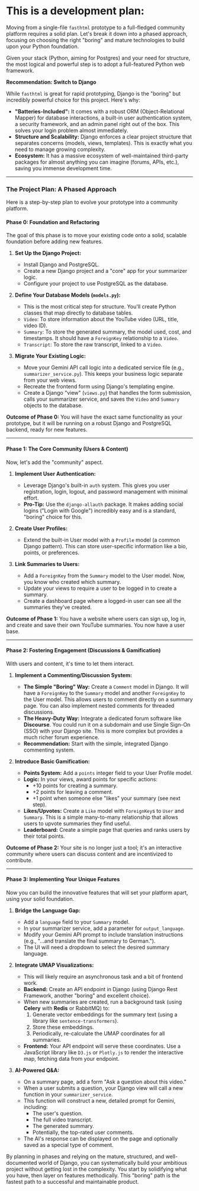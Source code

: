 # This is a development plan:

Moving from a single-file `fasthtml` prototype to a full-fledged community platform requires a solid plan. Let's break it down into a phased approach, focusing on choosing the right "boring" and mature technologies to build upon your Python foundation.

Given your stack (Python, aiming for Postgres) and your need for structure, the most logical and powerful step is to adopt a full-featured Python web framework.

**Recommendation: Switch to Django**

While `fasthtml` is great for rapid prototyping, Django is the "boring" but incredibly powerful choice for this project. Here's why:

*   **"Batteries-Included":** It comes with a robust ORM (Object-Relational Mapper) for database interactions, a built-in user authentication system, a security framework, and an admin panel right out of the box. This solves your login problem almost immediately.
*   **Structure and Scalability:** Django enforces a clear project structure that separates concerns (models, views, templates). This is exactly what you need to manage growing complexity.
*   **Ecosystem:** It has a massive ecosystem of well-maintained third-party packages for almost anything you can imagine (forums, APIs, etc.), saving you immense development time.

---

### **The Project Plan: A Phased Approach**

Here is a step-by-step plan to evolve your prototype into a community platform.

#### **Phase 0: Foundation and Refactoring**

The goal of this phase is to move your existing code onto a solid, scalable foundation before adding new features.

1.  **Set Up the Django Project:**
    *   Install Django and PostgreSQL.
    *   Create a new Django project and a "core" app for your summarizer logic.
    *   Configure your project to use PostgreSQL as the database.

2.  **Define Your Database Models (`models.py`):**
    *   This is the most critical step for structure. You'll create Python classes that map directly to database tables.
    *   `Video`: To store information about the YouTube video (URL, title, video ID).
    *   `Summary`: To store the generated summary, the model used, cost, and timestamps. It should have a `ForeignKey` relationship to a `Video`.
    *   `Transcript`: To store the raw transcript, linked to a `Video`.

3.  **Migrate Your Existing Logic:**
    *   Move your Gemini API call logic into a dedicated service file (e.g., `summarizer_service.py`). This keeps your business logic separate from your web views.
    *   Recreate the frontend form using Django's templating engine.
    *   Create a Django "view" (`views.py`) that handles the form submission, calls your summarizer service, and saves the `Video` and `Summary` objects to the database.

**Outcome of Phase 0:** You will have the exact same functionality as your prototype, but it will be running on a robust Django and PostgreSQL backend, ready for new features.

---

#### **Phase 1: The Core Community (Users & Content)**

Now, let's add the "community" aspect.

1.  **Implement User Authentication:**
    *   Leverage Django's built-in `auth` system. This gives you user registration, login, logout, and password management with minimal effort.
    *   **Pro-Tip:** Use the `django-allauth` package. It makes adding social logins ("Login with Google") incredibly easy and is a standard, "boring" choice for this.

2.  **Create User Profiles:**
    *   Extend the built-in User model with a `Profile` model (a common Django pattern). This can store user-specific information like a bio, points, or preferences.

3.  **Link Summaries to Users:**
    *   Add a `ForeignKey` from the `Summary` model to the User model. Now, you know who created which summary.
    *   Update your views to require a user to be logged in to create a summary.
    *   Create a dashboard page where a logged-in user can see all the summaries they've created.

**Outcome of Phase 1:** You have a website where users can sign up, log in, and create and save their own YouTube summaries. You now have a user base.

---

#### **Phase 2: Fostering Engagement (Discussions & Gamification)**

With users and content, it's time to let them interact.

1.  **Implement a Commenting/Discussion System:**
    *   **The Simple "Boring" Way:** Create a `Comment` model in Django. It will have a `ForeignKey` to the `Summary` model and another `ForeignKey` to the User model. This allows users to comment directly on a summary page. You can also implement nested comments for threaded discussions.
    *   **The Heavy-Duty Way:** Integrate a dedicated forum software like **Discourse**. You could run it on a subdomain and use Single Sign-On (SSO) with your Django site. This is more complex but provides a much richer forum experience.
    *   **Recommendation:** Start with the simple, integrated Django commenting system.

2.  **Introduce Basic Gamification:**
    *   **Points System:** Add a `points` integer field to your User Profile model.
    *   **Logic:** In your views, award points for specific actions:
        *   +10 points for creating a summary.
        *   +2 points for leaving a comment.
        *   +1 point when someone else "likes" your summary (see next step).
    *   **Likes/Upvotes:** Create a `Like` model with `ForeignKey`s to `User` and `Summary`. This is a simple many-to-many relationship that allows users to upvote summaries they find useful.
    *   **Leaderboard:** Create a simple page that queries and ranks users by their total points.

**Outcome of Phase 2:** Your site is no longer just a tool; it's an interactive community where users can discuss content and are incentivized to contribute.

---

#### **Phase 3: Implementing Your Unique Features**

Now you can build the innovative features that will set your platform apart, using your solid foundation.

1.  **Bridge the Language Gap:**
    *   Add a `language` field to your `Summary` model.
    *   In your summarizer service, add a parameter for `output_language`.
    *   Modify your Gemini API prompt to include translation instructions (e.g., "...and translate the final summary to German.").
    *   The UI will need a dropdown to select the desired summary language.

2.  **Integrate UMAP Visualizations:**
    *   This will likely require an asynchronous task and a bit of frontend work.
    *   **Backend:** Create an API endpoint in Django (using Django Rest Framework, another "boring" and excellent choice).
    *   When new summaries are created, run a background task (using **Celery** with **Redis** or RabbitMQ) to:
        1.  Generate vector embeddings for the summary text (using a library like `sentence-transformers`).
        2.  Store these embeddings.
        3.  Periodically, re-calculate the UMAP coordinates for all summaries.
    *   **Frontend:** Your API endpoint will serve these coordinates. Use a JavaScript library like `D3.js` or `Plotly.js` to render the interactive map, fetching data from your endpoint.

3.  **AI-Powered Q&A:**
    *   On a summary page, add a form "Ask a question about this video."
    *   When a user submits a question, your Django view will call a new function in your `summarizer_service`.
    *   This function will construct a new, detailed prompt for Gemini, including:
        *   The user's question.
        *   The full video transcript.
        *   The generated summary.
        *   Potentially, the top-rated user comments.
    *   The AI's response can be displayed on the page and optionally saved as a special type of comment.

By planning in phases and relying on the mature, structured, and well-documented world of Django, you can systematically build your ambitious project without getting lost in the complexity. You start by solidifying what you have, then layer on features methodically. This "boring" path is the fastest path to a successful and maintainable product.
